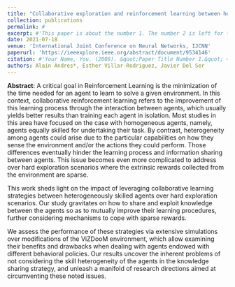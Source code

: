 ```yaml
---
title: "Collaborative exploration and reinforcement learning between heterogeneously skilled agents in environments with sparse rewards"
collection: publications
permalink: #
excerpt: #'This paper is about the number 1. The number 2 is left for future work.'
date: 2021-07-18
venue: 'International Joint Conference on Neural Networks, IJCNN'
paperurl: 'https://ieeexplore.ieee.org/abstract/document/9534146'
citation: #'Your Name, You. (2009). &quot;Paper Title Number 1.&quot; <i>Journal 1</i>. 1(1).'
authors: Alain Andres*, Esther Villar-Rodriguez, Javier Del Ser
---
```

**Abstract**: A critical goal in Reinforcement Learning is the minimization of the time needed for an agent to learn to solve a given environment. In this context, collaborative reinforcement learning refers to the improvement of this learning process through the interaction between agents, which usually yields better results than training each agent in isolation. Most studies in this area have focused on the case with homogeneous agents, namely, agents equally skilled for undertaking their task. By contrast, heterogeneity among agents could arise due to the particular capabilities on how they sense the environment and/or the actions they could perform. Those differences eventually hinder the learning process and information sharing between agents. This issue becomes even more complicated to address over hard exploration scenarios where the extrinsic rewards collected from the environment are sparse. 

This work sheds light on the impact of leveraging collaborative learning strategies between heterogeneously skilled agents over hard exploration scenarios. Our study gravitates on how to share and exploit knowledge between the agents so as to mutually improve their learning procedures, further considering mechanisms to cope with sparse rewards. 

We assess the performance of these strategies via extensive simulations over modifications of the ViZDooM environment, which allow examining their benefits and drawbacks when dealing with agents endowed with different behavioral policies. Our results uncover the inherent problems of not considering the skill heterogeneity of the agents in the knowledge sharing strategy, and unleash a manifold of research directions aimed at circumventing these noted issues.